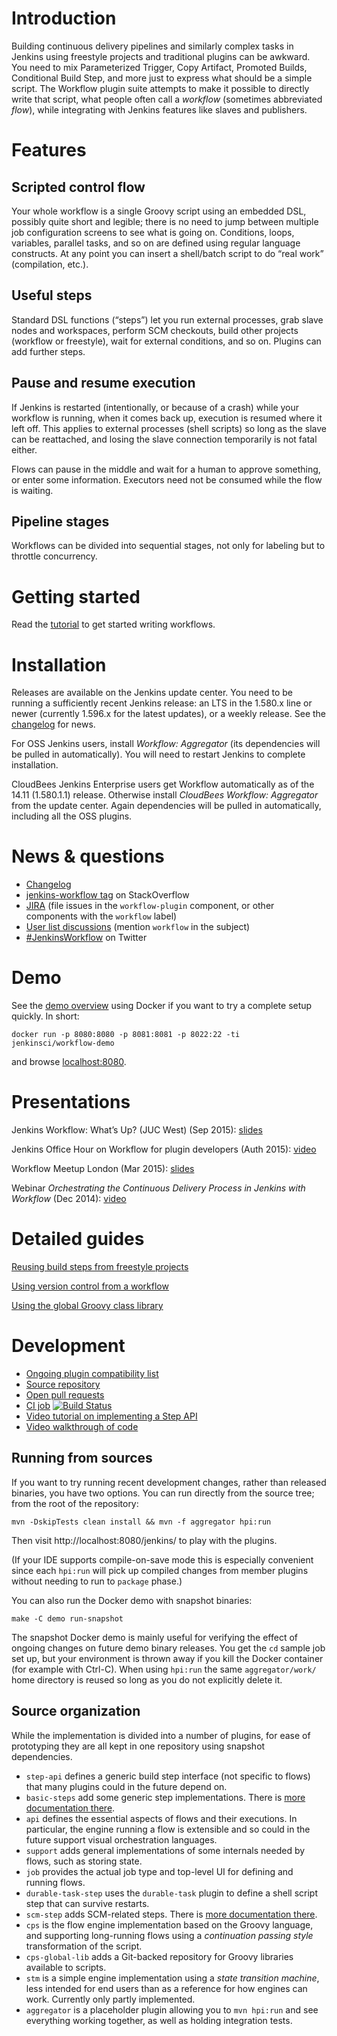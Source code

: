 # Introduction

Building continuous delivery pipelines and similarly complex tasks in Jenkins using freestyle projects and traditional plugins can be awkward.
You need to mix Parameterized Trigger, Copy Artifact, Promoted Builds, Conditional Build Step, and more just to express what should be a simple script.
The Workflow plugin suite attempts to make it possible to directly write that script, what people often call a _workflow_ (sometimes abbreviated _flow_), while integrating with Jenkins features like slaves and publishers.

# Features

## Scripted control flow

Your whole workflow is a single Groovy script using an embedded DSL, possibly quite short and legible; there is no need to jump between multiple job configuration screens to see what is going on.
Conditions, loops, variables, parallel tasks, and so on are defined using regular language constructs.
At any point you can insert a shell/batch script to do “real work” (compilation, etc.).

## Useful steps

Standard DSL functions (“steps”) let you run external processes, grab slave nodes and workspaces, perform SCM checkouts, build other projects (workflow or freestyle), wait for external conditions, and so on.
Plugins can add further steps.

## Pause and resume execution

If Jenkins is restarted (intentionally, or because of a crash) while your workflow is running, when it comes back up, execution is resumed where it left off.
This applies to external processes (shell scripts) so long as the slave can be reattached, and losing the slave connection temporarily is not fatal either.

Flows can pause in the middle and wait for a human to approve something, or enter some information.
Executors need not be consumed while the flow is waiting.

## Pipeline stages

Workflows can be divided into sequential stages, not only for labeling but to throttle concurrency.

# Getting started

Read the [tutorial](TUTORIAL.md) to get started writing workflows.

# Installation

Releases are available on the Jenkins update center.
You need to be running a sufficiently recent Jenkins release: an LTS in the 1.580.x line or newer (currently 1.596.x for the latest updates), or a weekly release.
See the [changelog](CHANGES.md) for news.

For OSS Jenkins users, install _Workflow: Aggregator_ (its dependencies will be pulled in automatically).
You will need to restart Jenkins to complete installation.

CloudBees Jenkins Enterprise users get Workflow automatically as of the 14.11 (1.580.1.1) release.
Otherwise install _CloudBees Workflow: Aggregator_ from the update center.
Again dependencies will be pulled in automatically, including all the OSS plugins.

# News & questions

* [Changelog](CHANGES.md)
* [jenkins-workflow tag](http://stackoverflow.com/tags/jenkins-workflow) on StackOverflow
* [JIRA](https://issues.jenkins-ci.org/secure/IssueNavigator.jspa?reset=true&jqlQuery=project+%3D+JENKINS+AND+resolution+%3D+Unresolved+AND+%28component+%3D+workflow-plugin+OR+labels+in+%28workflow%29%29+ORDER+BY+component+ASC,+key+DESC&mode=hide) (file issues in the `workflow-plugin` component, or other components with the `workflow` label)
* [User list discussions](https://groups.google.com/forum/#!topicsearchin/jenkinsci-users/workflow) (mention `workflow` in the subject)
* [#JenkinsWorkflow](https://twitter.com/hashtag/JenkinsWorkflow) on Twitter

# Demo

See the [demo overview](demo/README.md) using Docker if you want to try a complete setup quickly. In short:

    docker run -p 8080:8080 -p 8081:8081 -p 8022:22 -ti jenkinsci/workflow-demo

and browse [localhost:8080](http://localhost:8080/).

# Presentations

Jenkins Workflow: What’s Up? (JUC West) (Sep 2015): [slides](http://www.slideshare.net/jgcloudbees/juc-west-15-jenkins-workflow-whats-up)

Jenkins Office Hour on Workflow for plugin developers (Auth 2015): [video](https://www.youtube.com/watch?v=4zdy7XGx3PA)

Workflow Meetup London (Mar 2015): [slides](http://www.slideshare.net/jgcloudbees/london-workflow-summit-kkjg)

Webinar _Orchestrating the Continuous Delivery Process in Jenkins with Workflow_ (Dec 2014): [video](http://youtu.be/ZqfiW8eVcuQ)

# Detailed guides

[Reusing build steps from freestyle projects](basic-steps/CORE-STEPS.md)

[Using version control from a workflow](scm-step/README.md)

[Using the global Groovy class library](cps-global-lib/README.md)

# Development

* [Ongoing plugin compatibility list](COMPATIBILITY.md)
* [Source repository](https://github.com/jenkinsci/workflow-plugin)
* [Open pull requests](https://github.com/jenkinsci/workflow-plugin/pulls)
* [CI job](https://jenkins.ci.cloudbees.com/job/plugins/job/workflow-plugin/)
  [![Build Status](https://jenkins.ci.cloudbees.com/buildStatus/icon?job=plugins/workflow-plugin)](https://jenkins.ci.cloudbees.com/job/plugins/job/workflow-plugin/)
* [Video tutorial on implementing a Step API](http://jenkins-ci.org/content/workflow-plugin-tutorial-writing-step-impl)
* [Video walkthrough of code](https://www.youtube.com/watch?v=tZygoTlW6YE)

## Running from sources

If you want to try running recent development changes, rather than released binaries, you have two options. You can run directly from the source tree; from the root of the repository:

    mvn -DskipTests clean install && mvn -f aggregator hpi:run

Then visit http://localhost:8080/jenkins/ to play with the plugins.

(If your IDE supports compile-on-save mode this is especially convenient since each `hpi:run` will pick up compiled changes from member plugins without needing to run to `package` phase.)

You can also run the Docker demo with snapshot binaries:

    make -C demo run-snapshot

The snapshot Docker demo is mainly useful for verifying the effect of ongoing changes on future demo binary releases. You get the `cd` sample job set up, but your environment is thrown away if you kill the Docker container (for example with Ctrl-C). When using `hpi:run` the same `aggregator/work/` home directory is reused so long as you do not explicitly delete it.

## Source organization

While the implementation is divided into a number of plugins, for ease of prototyping they are all kept in one repository using snapshot dependencies.

* `step-api` defines a generic build step interface (not specific to flows) that many plugins could in the future depend on.
* `basic-steps` add some generic step implementations. There is [more documentation there](basic-steps/CORE-STEPS.md).
* `api` defines the essential aspects of flows and their executions. In particular, the engine running a flow is extensible and so could in the future support visual orchestration languages.
* `support` adds general implementations of some internals needed by flows, such as storing state.
* `job` provides the actual job type and top-level UI for defining and running flows.
* `durable-task-step` uses the `durable-task` plugin to define a shell script step that can survive restarts.
* `scm-step` adds SCM-related steps. There is [more documentation there](scm-step/README.md).
* `cps` is the flow engine implementation based on the Groovy language, and supporting long-running flows using a _continuation passing style_ transformation of the script.
* `cps-global-lib` adds a Git-backed repository for Groovy libraries available to scripts.
* `stm` is a simple engine implementation using a _state transition machine_, less intended for end users than as a reference for how engines can work. Currently only partly implemented.
* `aggregator` is a placeholder plugin allowing you to `mvn hpi:run` and see everything working together, as well as holding integration tests.
